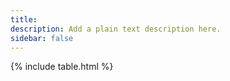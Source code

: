 ```yaml
---
title:
description: Add a plain text description here.
sidebar: false
---
```



<div markdown="0"> 
{% include table.html %}
</div>

